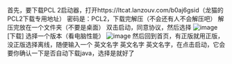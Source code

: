 首先，要下载PCL 2启动器，打开https://ltcat.lanzouv.com/b0aj6gsid（龙猫的PCL2下载专用地址） 密码是：PCL2，下载完解压（不会还有人不会解压吧）
解压完放在一个文件夹（不要是桌面） 双击启动，同意协议，然后选择
![image](https://github.com/user-attachments/assets/7d6181a1-b2e0-4c2a-9437-08fddc0d045e)
[下载] 选择一个版本（看电脑性能）
![image](https://github.com/user-attachments/assets/9cf6c838-e439-4dda-937f-309f64587e56)
然后回到首页，有正版就用正版，没正版选择离线，随便输入一个 英文名字 英文名字 英文名字，在点击启动，它会要你确认一下是否自动下载java，选择是就好了

